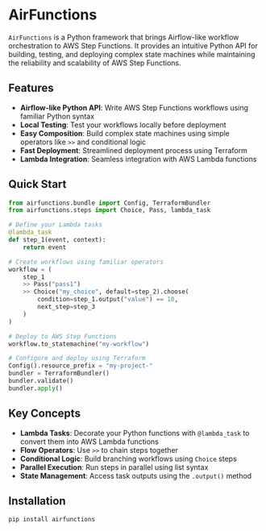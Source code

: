 # AirFunctions

`AirFunctions` is a Python framework that brings Airflow-like workflow orchestration to AWS Step Functions. It provides an intuitive Python API for building, testing, and deploying complex state machines while maintaining the reliability and scalability of AWS Step Functions.

## Features

- **Airflow-like Python API**: Write AWS Step Functions workflows using familiar Python syntax
- **Local Testing**: Test your workflows locally before deployment
- **Easy Composition**: Build complex state machines using simple operators like `>>` and conditional logic
- **Fast Deployment**: Streamlined deployment process using Terraform
- **Lambda Integration**: Seamless integration with AWS Lambda functions

## Quick Start

```python
from airfunctions.bundle import Config, TerraformBundler
from airfunctions.steps import Choice, Pass, lambda_task

# Define your Lambda tasks
@lambda_task
def step_1(event, context):
    return event

# Create workflows using familiar operators
workflow = (
    step_1 
    >> Pass("pass1") 
    >> Choice("my_choice", default=step_2).choose(
        condition=step_1.output("value") == 10, 
        next_step=step_3
    )
)

# Deploy to AWS Step Functions
workflow.to_statemachine("my-workflow")

# Configure and deploy using Terraform
Config().resource_prefix = "my-project-"
bundler = TerraformBundler()
bundler.validate()
bundler.apply()
```

## Key Concepts

- **Lambda Tasks**: Decorate your Python functions with `@lambda_task` to convert them into AWS Lambda functions
- **Flow Operators**: Use `>>` to chain steps together
- **Conditional Logic**: Build branching workflows using `Choice` steps
- **Parallel Execution**: Run steps in parallel using list syntax
- **State Management**: Access task outputs using the `.output()` method

## Installation

```bash
pip install airfunctions
```
